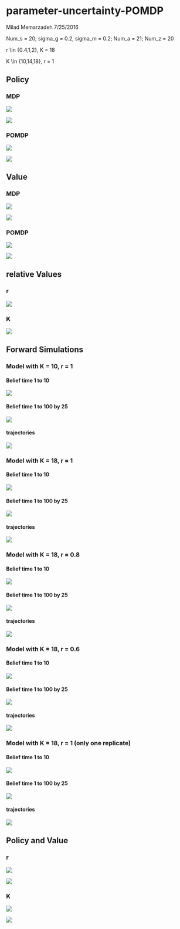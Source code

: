 # parameter-uncertainty-POMDP
Milad Memarzadeh
7/25/2016  

Num_s = 20; sigma_g = 0.2, sigma_m = 0.2; Num_a = 21; Num_z = 20

r \in {0.4,1,2}, K = 18

K \in {10,14,18}, r = 1

## Policy

### MDP

![](parameter-uncertainty_files/figure-html/MDP_Pol_r.png)

![](parameter-uncertainty_files/figure-html/MDP_Pol_k.png)


### POMDP

![](parameter-uncertainty_files/figure-html/Pol_r.png)

![](parameter-uncertainty_files/figure-html/Pol_K.png)



## Value

### MDP

![](parameter-uncertainty_files/figure-html/MDP_Val_r.png)

![](parameter-uncertainty_files/figure-html/MDP_Val_K.png)


### POMDP

![](parameter-uncertainty_files/figure-html/Val_r.png)

![](parameter-uncertainty_files/figure-html/Val_K.png)

## relative Values

### r
![](parameter-uncertainty_files/figure-html/relV_r.png)

### K

![](parameter-uncertainty_files/figure-html/relV_K.png)


## Forward Simulations

### Model with K = 10, r = 1

#### Belief time 1 to 10
![](parameter-uncertainty_files/figure-html/k2_b_10.png)

#### Belief time 1 to 100 by 25
![](parameter-uncertainty_files/figure-html/k2_b_100.png)

#### trajectories
![](parameter-uncertainty_files/figure-html/k2_traj.png)


### Model with K = 18, r = 1

#### Belief time 1 to 10
![](parameter-uncertainty_files/figure-html/k10_b10.png)

#### Belief time 1 to 100 by 25
![](parameter-uncertainty_files/figure-html/k10_b_100.png)

#### trajectories
![](parameter-uncertainty_files/figure-html/k10_traj.png)


### Model with K = 18, r = 0.8

#### Belief time 1 to 10
![](parameter-uncertainty_files/figure-html/r4_b_10.png)

#### Belief time 1 to 100 by 25
![](parameter-uncertainty_files/figure-html/r4_b_100.png)

#### trajectories
![](parameter-uncertainty_files/figure-html/r4_traj.png)


### Model with K = 18, r = 0.6

#### Belief time 1 to 10
![](parameter-uncertainty_files/figure-html/r3_b_10.png)

#### Belief time 1 to 100 by 25
![](parameter-uncertainty_files/figure-html/r3_b_100.png)

#### trajectories
![](parameter-uncertainty_files/figure-html/r3_traj_.png)


### Model with K = 18, r = 1 (only one replicate)

#### Belief time 1 to 10
![](parameter-uncertainty_files/figure-html/r5_b_10_1sim.png)

#### Belief time 1 to 100 by 25
![](parameter-uncertainty_files/figure-html/r5_b_100_1sim.png)

#### trajectories
![](parameter-uncertainty_files/figure-html/r5_traj_1sim.png)



## Policy and Value

### r

![](parameter-uncertainty_files/figure-html/Pol_rr.png)

![](parameter-uncertainty_files/figure-html/Val_rr.png)


### K

![](parameter-uncertainty_files/figure-html/Pol_kk.png)

![](parameter-uncertainty_files/figure-html/Val_kk.png)

